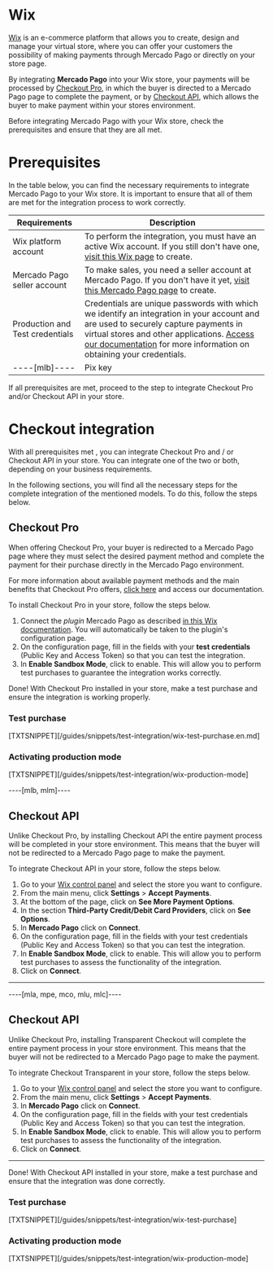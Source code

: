 # Wix

[Wix](https://pt.wix.com/) is an e-commerce platform that allows you to create, design and manage your virtual store, where you can offer your customers the possibility of making payments through Mercado Pago or directly on your store page. 

By integrating **Mercado Pago** into your Wix store, your payments will be processed by [Checkout Pro](https://www.mercadopago[FAKER][URL][DOMAIN]/developers/en/guides/online-payments/checkout-pro/introduction), in which the buyer is directed to a Mercado Pago page to complete the payment, or by [Checkout API](https://www.mercadopago[FAKER][URL][DOMAIN]/developers/en/guides/online-payments/checkout-api/introduction), which allows the buyer to make payment within your stores environment.

Before integrating Mercado Pago with your Wix store, check the prerequisites and ensure that they are all met.

# Prerequisites

In the table below, you can find the necessary requirements to integrate Mercado Pago to your Wix store. It is important to ensure that all of them are met for the integration process to work correctly.


| Requirements | Description |
|---|---|
| Wix platform account | To perform the integration, you must have an active Wix account. If you still don't have one, [visit this Wix page](https://users.wix.com/signin) to create.|
| Mercado Pago seller account | To make sales, you need a seller account at Mercado Pago. If you don't have it yet, [visit this Mercado Pago page](https://www.mercadopago[FAKER][URL][DOMAIN]/hub/registration/landing) to create. |
| Production and Test credentials | Credentials are unique passwords with which we identify an integration in your account and are used to securely capture payments in virtual stores and other applications. [Access our documentation](https://www.mercadopago[FAKER][URL][DOMAIN]/developers/en/guides/resources/credentials) for more information on obtaining your credentials. |
----[mlb]----| Pix key | To configure Pix in the integration with Mercado Pago, your Pix key must be configured. For more information on how to configure it, [check out our documentation.](https://www.mercadopago[FAKER][URL][DOMAIN]/ajuda/17843). |------------

If all prerequisites are met, proceed to the step to integrate Checkout Pro and/or Checkout API in your store.


# Checkout integration

With all prerequisites met , you can integrate Checkout Pro and / or Checkout API in your store. You can integrate one of the two or both, depending on your business requirements.

In the following sections, you will find all the necessary steps for the complete integration of the mentioned models. To do this, follow the steps below.


## Checkout Pro

When offering Checkout Pro, your buyer is redirected to a Mercado Pago page where they must select the desired payment method and complete the payment for their purchase directly in the Mercado Pago environment.

For more information about available payment methods and the main benefits that Checkout Pro offers, [click here](https://www.mercadopago[FAKER][URL][DOMAIN]/developers/en/guides/online-payments/checkout-pro/introduction) and access our documentation.

To install Checkout Pro in your store, follow the steps below.


1. Connect the _plugin_ Mercado Pago as described [in this Wix documentation](https://support.wix.com/en/article/connecting-mercadopago-as-a-payment-provider). You will automatically be taken to the plugin's configuration page.
2. On the configuration page, fill in the fields with your **test credentials** (Public Key and Access Token) so that you can test the integration.
3. In **Enable Sandbox Mode**, click to enable. This will allow you to perform test purchases to guarantee the integration works correctly.

Done! With Checkout Pro installed in your store, make a test purchase and ensure the integration is working properly. 
 

### Test purchase

[TXTSNIPPET][/guides/snippets/test-integration/wix-test-purchase.en.md]


### Activating production mode

[TXTSNIPPET][/guides/snippets/test-integration/wix-production-mode]

----[mlb, mlm]----
## Checkout API

Unlike Checkout Pro, by installing Checkout API the entire payment process will be completed in your store environment. This means that the buyer will not be redirected to a Mercado Pago page to make the payment.

To integrate Checkout API in your store, follow the steps below.

1. Go to your [Wix control panel](https://manage.wix.com/dashboard/) and select the store you want to configure.
2. From the main menu, click **Settings** > **Accept Payments**.
3. At the bottom of the page, click on **See More Payment Options**.
4. In the section **Third-Party Credit/Debit Card Providers**, click on **See Options**.
5. In **Mercado Pago** click on **Connect**.
6. On the configuration page, fill in the fields with your test credentials (Public Key and Access Token) so that you can test the integration.
7. In **Enable Sandbox Mode**, click to enable. This will allow you to perform test purchases to assess the functionality of the integration.
8. Click on **Connect**.
------------

----[mla, mpe, mco, mlu, mlc]----
## Checkout API

Unlike Checkout Pro, installing Transparent Checkout will complete the entire payment process in your store environment. This means that the buyer will not be redirected to a Mercado Pago page to make the payment.

To integrate Checkout Transparent in your store, follow the steps below.

1. Go to your [Wix control panel](https://manage.wix.com/dashboard/) and select the store you want to configure.
2. From the main menu, click **Settings** > **Accept Payments**.
3. In **Mercado Pago** click on **Connect**.
4. On the configuration page, fill in the fields with your test credentials (Public Key and Access Token) so that you can test the integration.
5. In **Enable Sandbox Mode**, click to enable. This will allow you to perform test purchases to assess the functionality of the integration.
6. Click on **Connect**.
------------

Done! With Checkout API installed in your store, make a test purchase and ensure that the integration was done correctly.


### Test purchase

[TXTSNIPPET][/guides/snippets/test-integration/wix-test-purchase]


### Activating production mode

[TXTSNIPPET][/guides/snippets/test-integration/wix-production-mode]
